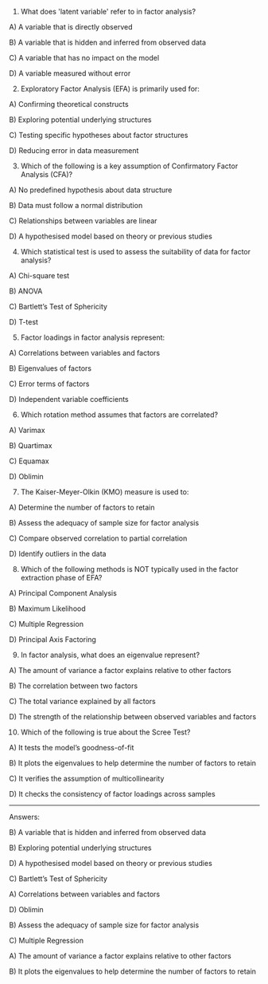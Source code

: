

1. What does 'latent variable' refer to in factor analysis?

A) A variable that is directly observed

B) A variable that is hidden and inferred from observed data

C) A variable that has no impact on the model

D) A variable measured without error



2. Exploratory Factor Analysis (EFA) is primarily used for:

A) Confirming theoretical constructs

B) Exploring potential underlying structures

C) Testing specific hypotheses about factor structures

D) Reducing error in data measurement



3. Which of the following is a key assumption of Confirmatory Factor Analysis (CFA)?

A) No predefined hypothesis about data structure

B) Data must follow a normal distribution

C) Relationships between variables are linear

D) A hypothesised model based on theory or previous studies



4. Which statistical test is used to assess the suitability of data for factor analysis?

A) Chi-square test

B) ANOVA

C) Bartlett’s Test of Sphericity

D) T-test



5. Factor loadings in factor analysis represent:

A) Correlations between variables and factors

B) Eigenvalues of factors

C) Error terms of factors

D) Independent variable coefficients



6. Which rotation method assumes that factors are correlated?

A) Varimax

B) Quartimax

C) Equamax

D) Oblimin



7. The Kaiser-Meyer-Olkin (KMO) measure is used to:

A) Determine the number of factors to retain

B) Assess the adequacy of sample size for factor analysis

C) Compare observed correlation to partial correlation

D) Identify outliers in the data



8. Which of the following methods is NOT typically used in the factor extraction phase of EFA?

A) Principal Component Analysis

B) Maximum Likelihood

C) Multiple Regression

D) Principal Axis Factoring



9. In factor analysis, what does an eigenvalue represent?

A) The amount of variance a factor explains relative to other factors

B) The correlation between two factors

C) The total variance explained by all factors

D) The strength of the relationship between observed variables and factors



10. Which of the following is true about the Scree Test?

A) It tests the model’s goodness-of-fit

B) It plots the eigenvalues to help determine the number of factors to retain

C) It verifies the assumption of multicollinearity

D) It checks the consistency of factor loadings across samples


---
Answers:

B) A variable that is hidden and inferred from observed data

B) Exploring potential underlying structures

D) A hypothesised model based on theory or previous studies

C) Bartlett’s Test of Sphericity

A) Correlations between variables and factors

D) Oblimin

B) Assess the adequacy of sample size for factor analysis

C) Multiple Regression

A) The amount of variance a factor explains relative to other factors

B) It plots the eigenvalues to help determine the number of factors to retain



